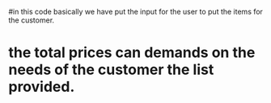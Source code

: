 #in this code basically we have put the input for the user to put the items for the customer. 
# the total prices can demands on the needs of the customer the list provided. 
